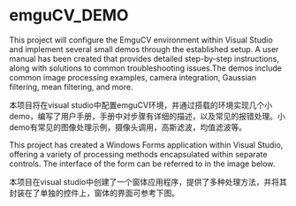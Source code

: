# emguCV_DEMO
This project will configure the EmguCV environment within Visual Studio and implement several small demos through the established setup. A user manual has been created that provides detailed step-by-step instructions, along with solutions to common troubleshooting issues.The demos include common image processing examples, camera integration, Gaussian filtering, mean filtering, and more.  

 本项目将在visual studio中配置emguCV环境，并通过搭载的环境实现几个小demo，编写了用户手册，手册中对步骤有详细的描述，以及常见的报错处理。小demo有常见的图像处理示例，摄像头调用，高斯滤波，均值滤波等。  

This project has created a Windows Forms application within Visual Studio, offering a variety of processing methods encapsulated within separate controls. The interface of the form can be referred to in the image below.

本项目在visual studio中创建了一个窗体应用程序，提供了多种处理方法，并将其封装在了单独的控件上，窗体的界面可参考下图。

